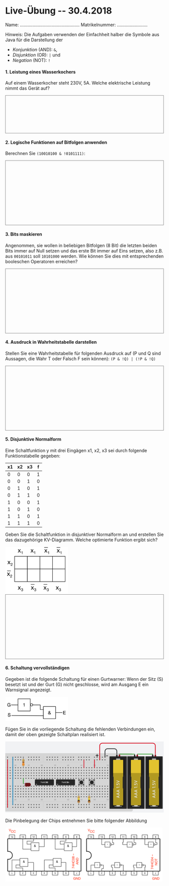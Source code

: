 # Live-Übung -- 30.4.2018

Name: ...............................................  Matrikelnummer: ........................

Hinweis: Die Aufgaben verwenden der Einfachheit halber die Symbole aus Java für die Darstellung der

  * _Konjunktion_ (AND): `&`,
  * _Disjunktion_ (OR): `|` und
  * _Negation_ (NOT): `!`



#### 1. Leistung eines Wasserkochers
Auf einem Wasserkocher steht 230V, 5A. Welche elektrische Leistung nimmt das Gerät auf?

<div style="border: 1px solid grey;">
<br>
<br>
<br>
<br>
<br>
<br>
<br>
</div>

#### 2. Logische Funktionen auf Bitfolgen anwenden
Berechnen Sie `(10010100 & !0101111)`:

<div style="border: 1px solid grey;">
<br>
<br>
<br>
<br>
<br>
<br>
<br>
<br>
<br>
<br>
<br>
<br>
</div>

#### 3. Bits maskieren
Angenommen, sie wollen in beliebigen Bitfolgen (8 Bit) die letzten beiden Bits immer auf Null setzen und das erste Bit immer auf Eins setzen, also z.B. aus `00101011` soll `10101000` werden. Wie können Sie dies mit entsprechenden booleschen Operatoren erreichen?

<div style="border: 1px solid grey;">
<br>
<br>
<br>
<br>
<br>
<br>
<br>
<br>
<br>
<br>
<br>
<br>
</div>

#### 4. Ausdruck in Wahrheitstabelle darstellen
Stellen Sie eine Wahrheitstabelle für folgenden Ausdruck auf (P und Q sind Aussagen, die Wahr T oder Falsch F sein können): `(P & !Q) | (!P & !Q)`

<div style="border: 1px solid grey;">
<br>
<br>
<br>
<br>
<br>
<br>
<br>
<br>
<br>
<br>
<br>
<br>
</div>

#### 5. Disjunktive Normalform
Eine Schaltfunktion y mit drei Eingägen x1, x2, x3 sei durch folgende Funktionstabelle gegeben:

| x1  | x2  |  x3 | f  |
|-----|-----|-----|----|
|  0  |   0 |   0 |  1 |
|  0  |   0 |   1 |  0 |
|  0  |   1 |   0 |  1 |
|  0  |   1 |   1 |  0 |
|  1  |   0 |   0 |  1 |
|  1  |   0 |   1 |  0 |
|  1  |   1 |   0 |  1 |
|  1  |   1 |   1 |  0 |

Geben Sie die Schaltfunktion in disjunktiver Normalform an und erstellen Sie das dazugehörige KV-Diagramm. Welche optimierte Funktion ergibt sich?

<img src="img/kv-leer.png" width="200">

<div style="border: 1px solid grey;">
<br>
<br>
<br>
<br>
<br>
<br>
<br>
<br>
<br>
<br>
<br>
<br>
</div>

#### 6. Schaltung vervollständigen

Gegeben ist die folgende Schaltung für einen Gurtwarner: Wenn der Sitz (S) besetzt ist und der Gurt (G) nicht geschlosse, wird am Ausgang E ein Warnsignal angezeigt.

<img src="img/gurt-solution-1.png" width="200">

Fügen Sie in die vorliegende Schaltung die fehlenden Verbindungen ein, damit der oben gezeigte Schaltplan realisiert ist.

<img src="img/breadboard-testat.png" width="700">

Die Pinbelegung der Chips entnehmen Sie bitte folgender Abbildung

<img src="img/breadboard-testat-belegung.png" width="500">

